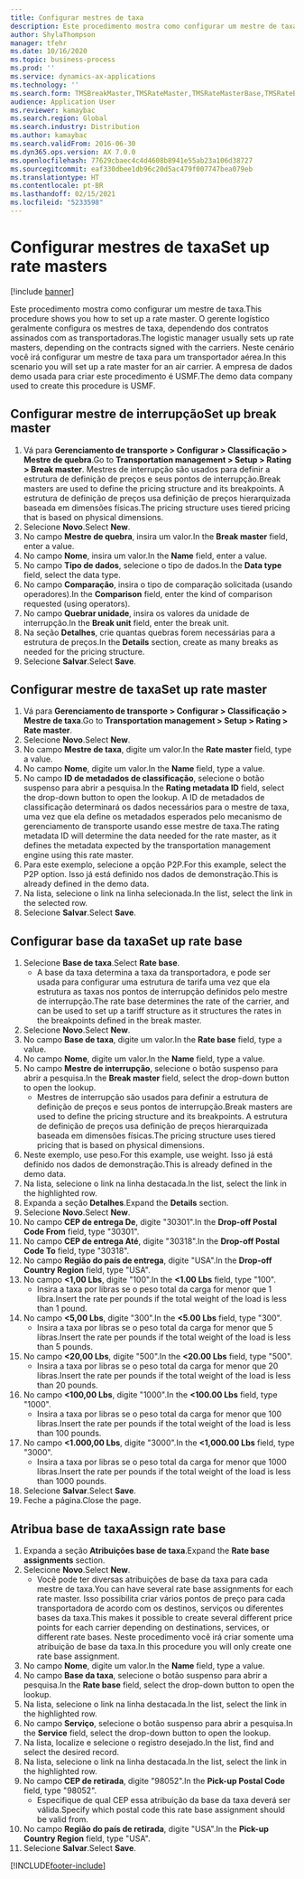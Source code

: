```yaml
---
title: Configurar mestres de taxa
description: Este procedimento mostra como configurar um mestre de taxa.
author: ShylaThompson
manager: tfehr
ms.date: 10/16/2020
ms.topic: business-process
ms.prod: ''
ms.service: dynamics-ax-applications
ms.technology: ''
ms.search.form: TMSBreakMaster,TMSRateMaster,TMSRateMasterBase,TMSRateBaseType, TMSRouteWorkbench
audience: Application User
ms.reviewer: kamaybac
ms.search.region: Global
ms.search.industry: Distribution
ms.author: kamaybac
ms.search.validFrom: 2016-06-30
ms.dyn365.ops.version: AX 7.0.0
ms.openlocfilehash: 77629cbaec4c4d4608b8941e55ab23a106d38727
ms.sourcegitcommit: eaf330dbee1db96c20d5ac479f007747bea079eb
ms.translationtype: HT
ms.contentlocale: pt-BR
ms.lasthandoff: 02/15/2021
ms.locfileid: "5233598"
---
```

# <a name="set-up-rate-masters"></a><span data-ttu-id="31696-103">Configurar mestres de taxa</span><span class="sxs-lookup"><span data-stu-id="31696-103">Set up rate masters</span></span>

[!include [banner](../../includes/banner.md)]

<span data-ttu-id="31696-104">Este procedimento mostra como configurar um mestre de taxa.</span><span class="sxs-lookup"><span data-stu-id="31696-104">This procedure shows you how to set up a rate master.</span></span> <span data-ttu-id="31696-105">O gerente logístico geralmente configura os mestres de taxa, dependendo dos contratos assinados com as transportadoras.</span><span class="sxs-lookup"><span data-stu-id="31696-105">The logistic manager usually sets up rate masters, depending on the contracts signed with the carriers.</span></span> <span data-ttu-id="31696-106">Neste cenário você irá configurar um mestre de taxa para um transportador aérea.</span><span class="sxs-lookup"><span data-stu-id="31696-106">In this scenario you will set up a rate master for an air carrier.</span></span> <span data-ttu-id="31696-107">A empresa de dados demo usada para criar este procedimento é USMF.</span><span class="sxs-lookup"><span data-stu-id="31696-107">The demo data company used to create this procedure is USMF.</span></span>

## <a name="set-up-break-master"></a><span data-ttu-id="31696-108">Configurar mestre de interrupção</span><span class="sxs-lookup"><span data-stu-id="31696-108">Set up break master</span></span>

1. <span data-ttu-id="31696-109">Vá para **Gerenciamento de transporte > Configurar > Classificação > Mestre de quebra**.</span><span class="sxs-lookup"><span data-stu-id="31696-109">Go to **Transportation management > Setup > Rating > Break master**.</span></span> <span data-ttu-id="31696-110">Mestres de interrupção são usados para definir a estrutura de definição de preços e seus pontos de interrupção.</span><span class="sxs-lookup"><span data-stu-id="31696-110">Break masters are used to define the pricing structure and its breakpoints.</span></span> <span data-ttu-id="31696-111">A estrutura de definição de preços usa definição de preços hierarquizada baseada em dimensões físicas.</span><span class="sxs-lookup"><span data-stu-id="31696-111">The pricing structure uses tiered pricing that is based on physical dimensions.</span></span>  
1. <span data-ttu-id="31696-112">Selecione **Novo**.</span><span class="sxs-lookup"><span data-stu-id="31696-112">Select **New**.</span></span>
1. <span data-ttu-id="31696-113">No campo **Mestre de quebra**, insira um valor.</span><span class="sxs-lookup"><span data-stu-id="31696-113">In the **Break master** field, enter a value.</span></span>
1. <span data-ttu-id="31696-114">No campo **Nome**, insira um valor.</span><span class="sxs-lookup"><span data-stu-id="31696-114">In the **Name** field, enter a value.</span></span>
1. <span data-ttu-id="31696-115">No campo **Tipo de dados**, selecione o tipo de dados.</span><span class="sxs-lookup"><span data-stu-id="31696-115">In the **Data type** field, select the data type.</span></span>
1. <span data-ttu-id="31696-116">No campo **Comparação**, insira o tipo de comparação solicitada (usando operadores).</span><span class="sxs-lookup"><span data-stu-id="31696-116">In the **Comparison** field, enter the kind of comparison requested (using operators).</span></span>
1. <span data-ttu-id="31696-117">No campo **Quebrar unidade**, insira os valores da unidade de interrupção.</span><span class="sxs-lookup"><span data-stu-id="31696-117">In the **Break unit** field, enter the break unit.</span></span>
1. <span data-ttu-id="31696-118">Na seção **Detalhes**, crie quantas quebras forem necessárias para a estrutura de preços.</span><span class="sxs-lookup"><span data-stu-id="31696-118">In the **Details** section, create as many breaks as needed for the pricing structure.</span></span>
1. <span data-ttu-id="31696-119">Selecione **Salvar**.</span><span class="sxs-lookup"><span data-stu-id="31696-119">Select **Save**.</span></span>

## <a name="set-up-rate-master"></a><span data-ttu-id="31696-120">Configurar mestre de taxa</span><span class="sxs-lookup"><span data-stu-id="31696-120">Set up rate master</span></span>

1. <span data-ttu-id="31696-121">Vá para **Gerenciamento de transporte > Configurar > Classificação > Mestre de taxa**.</span><span class="sxs-lookup"><span data-stu-id="31696-121">Go to **Transportation management > Setup > Rating > Rate master**.</span></span>
1. <span data-ttu-id="31696-122">Selecione **Novo**.</span><span class="sxs-lookup"><span data-stu-id="31696-122">Select **New**.</span></span>
1. <span data-ttu-id="31696-123">No campo **Mestre de taxa**, digite um valor.</span><span class="sxs-lookup"><span data-stu-id="31696-123">In the **Rate master** field, type a value.</span></span>
1. <span data-ttu-id="31696-124">No campo **Nome**, digite um valor.</span><span class="sxs-lookup"><span data-stu-id="31696-124">In the **Name** field, type a value.</span></span>
1. <span data-ttu-id="31696-125">No campo **ID de metadados de classificação**, selecione o botão suspenso para abrir a pesquisa.</span><span class="sxs-lookup"><span data-stu-id="31696-125">In the **Rating metadata ID** field, select the drop-down button to open the lookup.</span></span> <span data-ttu-id="31696-126">A ID de metadados de classificação determinará os dados necessários para o mestre de taxa, uma vez que ela define os metadados esperados pelo mecanismo de gerenciamento de transporte usando esse mestre de taxa.</span><span class="sxs-lookup"><span data-stu-id="31696-126">The rating metadata ID will determine the data needed for the rate master, as it defines the metadata expected by the transportation management engine using this rate master.</span></span>  
1. <span data-ttu-id="31696-127">Para este exemplo, selecione a opção P2P.</span><span class="sxs-lookup"><span data-stu-id="31696-127">For this example, select the P2P option.</span></span> <span data-ttu-id="31696-128">Isso já está definido nos dados de demonstração.</span><span class="sxs-lookup"><span data-stu-id="31696-128">This is already defined in the demo data.</span></span>
1. <span data-ttu-id="31696-129">Na lista, selecione o link na linha selecionada.</span><span class="sxs-lookup"><span data-stu-id="31696-129">In the list, select the link in the selected row.</span></span>
1. <span data-ttu-id="31696-130">Selecione **Salvar**.</span><span class="sxs-lookup"><span data-stu-id="31696-130">Select **Save**.</span></span>

## <a name="set-up-rate-base"></a><span data-ttu-id="31696-131">Configurar base da taxa</span><span class="sxs-lookup"><span data-stu-id="31696-131">Set up rate base</span></span>

1. <span data-ttu-id="31696-132">Selecione **Base de taxa**.</span><span class="sxs-lookup"><span data-stu-id="31696-132">Select **Rate base**.</span></span>
    * <span data-ttu-id="31696-133">A base da taxa determina a taxa da transportadora, e pode ser usada para configurar uma estrutura de tarifa uma vez que ela estrutura as taxas nos pontos de interrupção definidos pelo mestre de interrupção.</span><span class="sxs-lookup"><span data-stu-id="31696-133">The rate base determines the rate of the carrier, and can be used to set up a tariff structure as it structures the rates in the breakpoints defined in the break master.</span></span>  
2. <span data-ttu-id="31696-134">Selecione **Novo**.</span><span class="sxs-lookup"><span data-stu-id="31696-134">Select **New**.</span></span>
3. <span data-ttu-id="31696-135">No campo **Base de taxa**, digite um valor.</span><span class="sxs-lookup"><span data-stu-id="31696-135">In the **Rate base** field, type a value.</span></span>
4. <span data-ttu-id="31696-136">No campo **Nome**, digite um valor.</span><span class="sxs-lookup"><span data-stu-id="31696-136">In the **Name** field, type a value.</span></span>
5. <span data-ttu-id="31696-137">No campo **Mestre de interrupção**, selecione o botão suspenso para abrir a pesquisa.</span><span class="sxs-lookup"><span data-stu-id="31696-137">In the **Break master** field, select the drop-down button to open the lookup.</span></span>
    * <span data-ttu-id="31696-138">Mestres de interrupção são usados para definir a estrutura de definição de preços e seus pontos de interrupção.</span><span class="sxs-lookup"><span data-stu-id="31696-138">Break masters are used to define the pricing structure and its breakpoints.</span></span> <span data-ttu-id="31696-139">A estrutura de definição de preços usa definição de preços hierarquizada baseada em dimensões físicas.</span><span class="sxs-lookup"><span data-stu-id="31696-139">The pricing structure uses tiered pricing that is based on physical dimensions.</span></span>  
6. <span data-ttu-id="31696-140">Neste exemplo, use peso.</span><span class="sxs-lookup"><span data-stu-id="31696-140">For this example, use weight.</span></span> <span data-ttu-id="31696-141">Isso já está definido nos dados de demonstração.</span><span class="sxs-lookup"><span data-stu-id="31696-141">This is already defined in the demo data.</span></span>
7. <span data-ttu-id="31696-142">Na lista, selecione o link na linha destacada.</span><span class="sxs-lookup"><span data-stu-id="31696-142">In the list, select the link in the highlighted row.</span></span>
8. <span data-ttu-id="31696-143">Expanda a seção **Detalhes**.</span><span class="sxs-lookup"><span data-stu-id="31696-143">Expand the **Details** section.</span></span>
9. <span data-ttu-id="31696-144">Selecione **Novo**.</span><span class="sxs-lookup"><span data-stu-id="31696-144">Select **New**.</span></span>
10. <span data-ttu-id="31696-145">No campo **CEP de entrega De**, digite "30301".</span><span class="sxs-lookup"><span data-stu-id="31696-145">In the **Drop-off Postal Code From** field, type "30301".</span></span>
11. <span data-ttu-id="31696-146">No campo **CEP de entrega Até**, digite "30318".</span><span class="sxs-lookup"><span data-stu-id="31696-146">In the **Drop-off Postal Code To** field, type "30318".</span></span>
12. <span data-ttu-id="31696-147">No campo **Região do país de entrega**, digite "USA".</span><span class="sxs-lookup"><span data-stu-id="31696-147">In the **Drop-off Country Region** field, type "USA".</span></span>
13. <span data-ttu-id="31696-148">No campo **<1,00 Lbs**, digite "100".</span><span class="sxs-lookup"><span data-stu-id="31696-148">In the **<1.00 Lbs** field, type "100".</span></span>
    * <span data-ttu-id="31696-149">Insira a taxa por libras se o peso total da carga for menor que 1 libra.</span><span class="sxs-lookup"><span data-stu-id="31696-149">Insert the rate per pounds if the total weight of the load is less than 1 pound.</span></span>  
14. <span data-ttu-id="31696-150">No campo **<5,00 Lbs**, digite "300".</span><span class="sxs-lookup"><span data-stu-id="31696-150">In the **<5.00 Lbs** field, type "300".</span></span>
    * <span data-ttu-id="31696-151">Insira a taxa por libras se o peso total da carga for menor que 5 libras.</span><span class="sxs-lookup"><span data-stu-id="31696-151">Insert the rate per pounds if the total weight of the load is less than 5 pounds.</span></span>  
15. <span data-ttu-id="31696-152">No campo **<20,00 Lbs**, digite "500".</span><span class="sxs-lookup"><span data-stu-id="31696-152">In the **<20.00 Lbs** field, type "500".</span></span>
    * <span data-ttu-id="31696-153">Insira a taxa por libras se o peso total da carga for menor que 20 libras.</span><span class="sxs-lookup"><span data-stu-id="31696-153">Insert the rate per pounds if the total weight of the load is less than 20 pounds.</span></span>  
16. <span data-ttu-id="31696-154">No campo **<100,00 Lbs**, digite "1000".</span><span class="sxs-lookup"><span data-stu-id="31696-154">In the **<100.00 Lbs** field, type "1000".</span></span>
    * <span data-ttu-id="31696-155">Insira a taxa por libras se o peso total da carga for menor que 100 libras.</span><span class="sxs-lookup"><span data-stu-id="31696-155">Insert the rate per pounds if the total weight of the load is less than 100 pounds.</span></span>  
17. <span data-ttu-id="31696-156">No campo **<1.000,00 Lbs**, digite "3000".</span><span class="sxs-lookup"><span data-stu-id="31696-156">In the **<1,000.00 Lbs** field, type "3000".</span></span>
    * <span data-ttu-id="31696-157">Insira a taxa por libras se o peso total da carga for menor que 1000 libras.</span><span class="sxs-lookup"><span data-stu-id="31696-157">Insert the rate per pounds if the total weight of the load is less than 1000 pounds.</span></span>  
18. <span data-ttu-id="31696-158">Selecione **Salvar**.</span><span class="sxs-lookup"><span data-stu-id="31696-158">Select **Save**.</span></span>
19. <span data-ttu-id="31696-159">Feche a página.</span><span class="sxs-lookup"><span data-stu-id="31696-159">Close the page.</span></span>

## <a name="assign-rate-base"></a><span data-ttu-id="31696-160">Atribua base de taxa</span><span class="sxs-lookup"><span data-stu-id="31696-160">Assign rate base</span></span>

1. <span data-ttu-id="31696-161">Expanda a seção **Atribuições base de taxa**.</span><span class="sxs-lookup"><span data-stu-id="31696-161">Expand the **Rate base assignments** section.</span></span>
2. <span data-ttu-id="31696-162">Selecione **Novo**.</span><span class="sxs-lookup"><span data-stu-id="31696-162">Select **New**.</span></span>
    * <span data-ttu-id="31696-163">Você pode ter diversas atribuições de base da taxa para cada mestre de taxa.</span><span class="sxs-lookup"><span data-stu-id="31696-163">You can have several rate base assignments for each rate master.</span></span> <span data-ttu-id="31696-164">Isso possibilita criar vários pontos de preço para cada transportadora de acordo com os destinos, serviços ou diferentes bases da taxa.</span><span class="sxs-lookup"><span data-stu-id="31696-164">This makes it possible to create several different price points for each carrier depending on destinations, services, or different rate bases.</span></span> <span data-ttu-id="31696-165">Neste procedimento você irá criar somente uma atribuição de base da taxa.</span><span class="sxs-lookup"><span data-stu-id="31696-165">In this procedure you will only create one rate base assignment.</span></span>  
3. <span data-ttu-id="31696-166">No campo **Nome**, digite um valor.</span><span class="sxs-lookup"><span data-stu-id="31696-166">In the **Name** field, type a value.</span></span>
4. <span data-ttu-id="31696-167">No campo **Base da taxa**, selecione o botão suspenso para abrir a pesquisa.</span><span class="sxs-lookup"><span data-stu-id="31696-167">In the **Rate base** field, select the drop-down button to open the lookup.</span></span>
5. <span data-ttu-id="31696-168">Na lista, selecione o link na linha destacada.</span><span class="sxs-lookup"><span data-stu-id="31696-168">In the list, select the link in the highlighted row.</span></span>
6. <span data-ttu-id="31696-169">No campo **Serviço**, selecione o botão suspenso para abrir a pesquisa.</span><span class="sxs-lookup"><span data-stu-id="31696-169">In the **Service** field, select the drop-down button to open the lookup.</span></span>
7. <span data-ttu-id="31696-170">Na lista, localize e selecione o registro desejado.</span><span class="sxs-lookup"><span data-stu-id="31696-170">In the list, find and select the desired record.</span></span>
8. <span data-ttu-id="31696-171">Na lista, selecione o link na linha destacada.</span><span class="sxs-lookup"><span data-stu-id="31696-171">In the list, select the link in the highlighted row.</span></span>
9. <span data-ttu-id="31696-172">No campo **CEP de retirada**, digite "98052".</span><span class="sxs-lookup"><span data-stu-id="31696-172">In the **Pick-up Postal Code** field, type "98052".</span></span>
    * <span data-ttu-id="31696-173">Especifique de qual CEP essa atribuição da base da taxa deverá ser válida.</span><span class="sxs-lookup"><span data-stu-id="31696-173">Specify which postal code this rate base assignment should be valid from.</span></span>
10. <span data-ttu-id="31696-174">No campo **Região do país de retirada**, digite "USA".</span><span class="sxs-lookup"><span data-stu-id="31696-174">In the **Pick-up Country Region** field, type "USA".</span></span>
11. <span data-ttu-id="31696-175">Selecione **Salvar**.</span><span class="sxs-lookup"><span data-stu-id="31696-175">Select **Save**.</span></span>


[!INCLUDE[footer-include](../../../includes/footer-banner.md)]